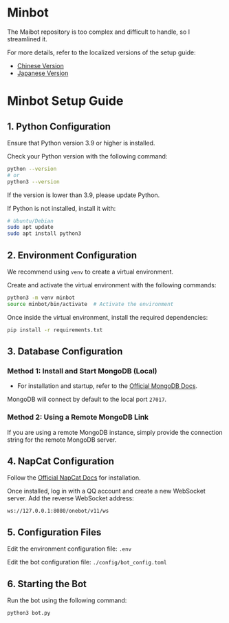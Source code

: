 # Minbot
The Maibot repository is too complex and difficult to handle, so I streamlined it.  

For more details, refer to the localized versions of the setup guide:

- [Chinese Version](README_CN.md)
- [Japanese Version](README.md)  

# Minbot Setup Guide

## 1. Python Configuration

Ensure that Python version 3.9 or higher is installed.

Check your Python version with the following command:
```bash
python --version
# or
python3 --version
```
If the version is lower than 3.9, please update Python.

If Python is not installed, install it with:
```bash
# Ubuntu/Debian
sudo apt update
sudo apt install python3
```

## 2. Environment Configuration

We recommend using `venv` to create a virtual environment.

Create and activate the virtual environment with the following commands:
```bash
python3 -m venv minbot
source minbot/bin/activate  # Activate the environment
```

Once inside the virtual environment, install the required dependencies:
```bash
pip install -r requirements.txt
```

## 3. Database Configuration

### Method 1: Install and Start MongoDB (Local)

- For installation and startup, refer to the [Official MongoDB Docs](https://www.mongodb.com/docs/manual/installation/).

MongoDB will connect by default to the local port `27017`.

### Method 2: Using a Remote MongoDB Link

If you are using a remote MongoDB instance, simply provide the connection string for the remote MongoDB server.

## 4. NapCat Configuration

Follow the [Official NapCat Docs](https://napneko.github.io/) for installation.

Once installed, log in with a QQ account and create a new WebSocket server. Add the reverse WebSocket address:
```
ws://127.0.0.1:8080/onebot/v11/ws
```

## 5. Configuration Files

Edit the environment configuration file: `.env`

Edit the bot configuration file: `./config/bot_config.toml`

## 6. Starting the Bot

Run the bot using the following command:
```bash
python3 bot.py
```
